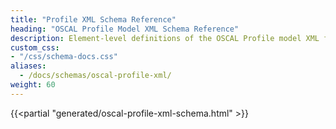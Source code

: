 ```yaml
---
title: "Profile XML Schema Reference"
heading: "OSCAL Profile Model XML Schema Reference"
description: Element-level definitions of the OSCAL Profile model XML format.
custom_css:
- "/css/schema-docs.css"
aliases:
  - /docs/schemas/oscal-profile-xml/
weight: 60
---
```


{{<partial "generated/oscal-profile-xml-schema.html" >}}
